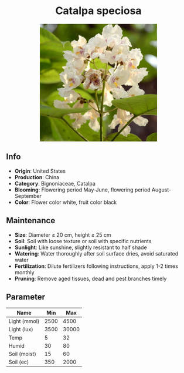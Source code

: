 <h1 align='center'>Catalpa speciosa</h1>
<p align="center">
    <img 
        align='center'
        width='320'
        src="../images/catalpa speciosa.png" 
        alt='Catalpa speciosa' />
</p>

## Info

 - **Origin**: United States
 - **Production**: China
 - **Category**: Bignoniaceae, Catalpa
 - **Blooming**: Flowering period May-June, flowering period August-September
 - **Color**: Flower color white, fruit color black

## Maintenance

 - **Size**: Diameter ≥ 20 cm, height ≥ 25 cm
 - **Soil**: Soil with loose texture or soil with specific nutrients
 - **Sunlight**: Like sunshine, slightly resistant to half shade
 - **Watering**: Water thoroughly after soil surface dries, avoid saturated water
 - **Fertilization**: Dilute fertilizers following instructions, apply 1-2 times monthly
 - **Pruning**: Remove aged tissues, dead and pest branches timely

## Parameter

| Name         | Min  | Max   |
|--------------|------|-------|
| Light (mmol) | 2500 | 4500  |
| Light (lux)  | 3500 | 30000 |
| Temp         | 5    | 32    |
| Humid        | 30   | 80    |
| Soil (moist) | 15   | 60    |
| Soil (ec)    | 350  | 2000  |